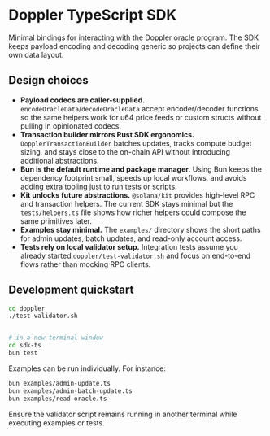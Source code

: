 # Doppler TypeScript SDK

Minimal bindings for interacting with the Doppler oracle program. The SDK keeps payload encoding and decoding generic so projects can define their own data layout.

## Design choices

- **Payload codecs are caller-supplied.** `encodeOracleData`/`decodeOracleData` accept encoder/decoder functions so the same helpers work for u64 price feeds or custom structs without pulling in opinionated codecs.
- **Transaction builder mirrors Rust SDK ergonomics.** `DopplerTransactionBuilder` batches updates, tracks compute budget sizing, and stays close to the on-chain API without introducing additional abstractions.
- **Bun is the default runtime and package manager.** Using Bun keeps the dependency footprint small, speeds up local workflows, and avoids adding extra tooling just to run tests or scripts.
- **Kit unlocks future abstractions.** `@solana/kit` provides high-level RPC and transaction helpers. The current SDK stays minimal but the `tests/helpers.ts` file shows how richer helpers could compose the same primitives later.
- **Examples stay minimal.** The `examples/` directory shows the short paths for admin updates, batch updates, and read-only account access.
- **Tests rely on local validator setup.** Integration tests assume you already started `doppler/test-validator.sh` and focus on end-to-end flows rather than mocking RPC clients.

## Development quickstart

```bash
cd doppler
./test-validator.sh


# in a new terminal window
cd sdk-ts
bun test
```

Examples can be run individually. For instance:

```bash
bun examples/admin-update.ts
bun examples/admin-batch-update.ts
bun examples/read-oracle.ts
```

Ensure the validator script remains running in another terminal while executing examples or tests.
